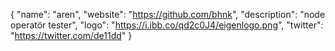 {
  "name": "aren",
  "website": "https://github.com/bhnk",
  "description": "node operatör tester",
  "logo": "https://i.ibb.co/qd2c0J4/eigenlogo.png",
  "twitter": "https://twitter.com/de11dd"
}
